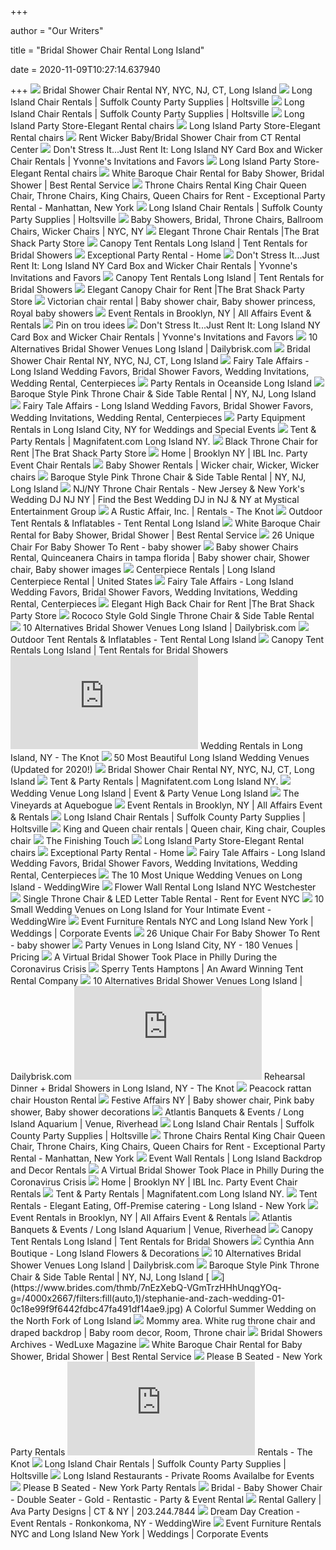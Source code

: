 +++
        
author = "Our Writers"
        
title = "Bridal Shower Chair Rental Long Island"
        
date = 2020-11-09T10:27:14.637940
        
+++
[ ![](https://clowns4kids.com/wp-content/uploads/white-wicker-peacock-chair-e1533930027710.png)](https://clowns4kids.com/wp-content/uploads/white-wicker-peacock-chair-e1533930027710.png) Bridal Shower Chair Rental NY, NYC, NJ, CT, Long Island
[ ![](https://www.pinkelephantpartyandtents.com/wp-content/themes/yootheme/cache/Screenshot-2019-01-15-11.48.15-c243e614.png)](https://www.pinkelephantpartyandtents.com/wp-content/themes/yootheme/cache/Screenshot-2019-01-15-11.48.15-c243e614.png) Long Island Chair Rentals | Suffolk County Party Supplies | Holtsville
[ ![](https://www.pinkelephantpartyandtents.com/wp-content/themes/yootheme/cache/l_peacock-1-568cdbd5.jpeg)](https://www.pinkelephantpartyandtents.com/wp-content/themes/yootheme/cache/l_peacock-1-568cdbd5.jpeg) Long Island Chair Rentals | Suffolk County Party Supplies | Holtsville
[ ![](https://thebratshack.com/wp-content/uploads/2016/06/princesschair.jpg)](https://thebratshack.com/wp-content/uploads/2016/06/princesschair.jpg) Long Island Party Store-Elegant Rental chairs
[ ![](https://thebratshack.com/wp-content/uploads/2016/06/pinkyprincesschair.jpg)](https://thebratshack.com/wp-content/uploads/2016/06/pinkyprincesschair.jpg) Long Island Party Store-Elegant Rental chairs
[ ![](https://de70d6fbd5219ded0a9f-95955c6a61a55e017c4c86a6d84cc235.ssl.cf1.rackcdn.com/57_1560.z.1500.1000.jpg)](https://de70d6fbd5219ded0a9f-95955c6a61a55e017c4c86a6d84cc235.ssl.cf1.rackcdn.com/57_1560.z.1500.1000.jpg) Rent Wicker Baby/Bridal Shower Chair from CT Rental Center
[ ![](https://i1.wp.com/www.yvonnesinvitationsandfavors.com/wp-content/uploads/2013/11/Capture5.jpg?ssl=1)](https://i1.wp.com/www.yvonnesinvitationsandfavors.com/wp-content/uploads/2013/11/Capture5.jpg?ssl=1) Don't Stress It...Just Rent It: Long Island NY Card Box and Wicker Chair  Rentals | Yvonne's Invitations and Favors
[ ![](https://thebratshack.com/wp-content/uploads/2015/10/newchair2.jpg)](https://thebratshack.com/wp-content/uploads/2015/10/newchair2.jpg) Long Island Party Store-Elegant Rental chairs
[ ![](https://bestbarservice.com/static/files/Furniture/white-chair_wedBBS.jpg)](https://bestbarservice.com/static/files/Furniture/white-chair_wedBBS.jpg) White Baroque Chair Rental for Baby Shower, Bridal Shower | Best Rental  Service
[ ![](http://nebula.wsimg.com/fb90da8591c5f03606abde0bebe7a181?AccessKeyId=C7245BFDD59D428517FB&disposition=0&alloworigin=1)](http://nebula.wsimg.com/fb90da8591c5f03606abde0bebe7a181?AccessKeyId=C7245BFDD59D428517FB&disposition=0&alloworigin=1) Throne Chairs Rental King Chair Queen Chair, Throne Chairs, King Chairs,  Queen Chairs for Rent - Exceptional Party Rental - Manhattan, New York
[ ![](https://www.pinkelephantpartyandtents.com/wp-content/themes/yootheme/cache/20200902_113840-1-c4d452db.jpeg)](https://www.pinkelephantpartyandtents.com/wp-content/themes/yootheme/cache/20200902_113840-1-c4d452db.jpeg) Long Island Chair Rentals | Suffolk County Party Supplies | Holtsville
[ ![](https://www.abbottspartyrental.com/image/133006619.png)](https://www.abbottspartyrental.com/image/133006619.png) Baby Showers, Bridal, Throne Chairs, Ballroom Chairs, Wicker Chairs | NYC,  NY
[ ![](https://thebratshack.com/wp-content/uploads/2015/12/thronechairsm.jpg)](https://thebratshack.com/wp-content/uploads/2015/12/thronechairsm.jpg) Elegant Throne Chair Rentals |The Brat Shack Party Store
[ ![](http://nebula.wsimg.com/e1a15febb85244409d5026cfcb5d9dab?AccessKeyId=28BCA3830F64E88B152D&disposition=0&alloworigin=1)](http://nebula.wsimg.com/e1a15febb85244409d5026cfcb5d9dab?AccessKeyId=28BCA3830F64E88B152D&disposition=0&alloworigin=1) Canopy Tent Rentals Long Island | Tent Rentals for Bridal Showers
[ ![](http://nebula.wsimg.com/b1e49232d2f3bba4c7384fe7d5f0bb04?AccessKeyId=C7245BFDD59D428517FB&disposition=0&alloworigin=1)](http://nebula.wsimg.com/b1e49232d2f3bba4c7384fe7d5f0bb04?AccessKeyId=C7245BFDD59D428517FB&disposition=0&alloworigin=1) Exceptional Party Rental - Home
[ ![](https://i2.wp.com/www.yvonnesinvitationsandfavors.com/wp-content/uploads/2013/11/shower-money-boxes-for-rent.jpg?ssl=1)](https://i2.wp.com/www.yvonnesinvitationsandfavors.com/wp-content/uploads/2013/11/shower-money-boxes-for-rent.jpg?ssl=1) Don't Stress It...Just Rent It: Long Island NY Card Box and Wicker Chair  Rentals | Yvonne's Invitations and Favors
[ ![](http://nebula.wsimg.com/2af1515fbad7a50efb97e8e1e4d37817?AccessKeyId=28BCA3830F64E88B152D&disposition=0&alloworigin=1)](http://nebula.wsimg.com/2af1515fbad7a50efb97e8e1e4d37817?AccessKeyId=28BCA3830F64E88B152D&disposition=0&alloworigin=1) Canopy Tent Rentals Long Island | Tent Rentals for Bridal Showers
[ ![](https://thebratshack.com/wp-content/uploads/2016/06/canopychair.jpg)](https://thebratshack.com/wp-content/uploads/2016/06/canopychair.jpg) Elegant Canopy Chair for Rent |The Brat Shack Party Store
[ ![](https://i.pinimg.com/originals/28/49/e1/2849e163646e42c78855cea667512d94.jpg)](https://i.pinimg.com/originals/28/49/e1/2849e163646e42c78855cea667512d94.jpg) Victorian chair rental | Baby shower chair, Baby shower princess, Royal  baby showers
[ ![](https://allaffairs.com/imgs/category/sWgd5hu4bIvYcVbFEpJXcJd9bKwvFVNKBGd9EzdqiNFKPQlDnb.jpg)](https://allaffairs.com/imgs/category/sWgd5hu4bIvYcVbFEpJXcJd9bKwvFVNKBGd9EzdqiNFKPQlDnb.jpg) Event Rentals in Brooklyn, NY | All Affairs Event & Rentals
[ ![](https://i.pinimg.com/originals/61/cd/51/61cd51d00ba7f162a619d47842d7c1de.jpg)](https://i.pinimg.com/originals/61/cd/51/61cd51d00ba7f162a619d47842d7c1de.jpg) Pin on trou idees
[ ![](https://i0.wp.com/www.yvonnesinvitationsandfavors.com/wp-content/uploads/2013/11/bridal-shower-money-box.jpg?ssl=1)](https://i0.wp.com/www.yvonnesinvitationsandfavors.com/wp-content/uploads/2013/11/bridal-shower-money-box.jpg?ssl=1) Don't Stress It...Just Rent It: Long Island NY Card Box and Wicker Chair  Rentals | Yvonne's Invitations and Favors
[ ![](https://i1.wp.com/dailybrisk.com/wp-content/uploads/2018/12/Bridal-shower-venues-long-island-Revel-Restaurant-Bar-2.jpg?fit=640%2C640&ssl=1&resize=1280%2C720)](https://i1.wp.com/dailybrisk.com/wp-content/uploads/2018/12/Bridal-shower-venues-long-island-Revel-Restaurant-Bar-2.jpg?fit=640%2C640&ssl=1&resize=1280%2C720) 10 Alternatives Bridal Shower Venues Long Island | Dailybrisk.com
[ ![](https://clowns4kids.com/wp-content/uploads/santa-throne-chair-368x570.jpg)](https://clowns4kids.com/wp-content/uploads/santa-throne-chair-368x570.jpg) Bridal Shower Chair Rental NY, NYC, NJ, CT, Long Island
[ ![](http://www.myfairytaleaffairs.com/wp-content/uploads/2015/12/Home-Favors.jpg)](http://www.myfairytaleaffairs.com/wp-content/uploads/2015/12/Home-Favors.jpg) Fairy Tale Affairs - Long Island Wedding Favors, Bridal Shower Favors,  Wedding Invitations, Wedding Rental, Centerpieces
[ ![](https://sweettreatsetc.com/wp-content/uploads/2015/04/bridal-shower-chairs.jpg)](https://sweettreatsetc.com/wp-content/uploads/2015/04/bridal-shower-chairs.jpg) Party Rentals in Oceanside Long Island
[ ![](https://i1.wp.com/rentforeventnyc.com/wp-content/uploads/2018/08/pink-chair-REF1.jpg?fit=600%2C600)](https://i1.wp.com/rentforeventnyc.com/wp-content/uploads/2018/08/pink-chair-REF1.jpg?fit=600%2C600) Baroque Style Pink Throne Chair & Side Table Rental | NY, NJ, Long Island
[ ![](http://www.myfairytaleaffairs.com/wp-content/uploads/2015/12/Home-Invitations.jpg)](http://www.myfairytaleaffairs.com/wp-content/uploads/2015/12/Home-Invitations.jpg) Fairy Tale Affairs - Long Island Wedding Favors, Bridal Shower Favors,  Wedding Invitations, Wedding Rental, Centerpieces
[ ![](https://eventective-media.azureedge.net/2593520_md.jpg)](https://eventective-media.azureedge.net/2593520_md.jpg) Party Equipment Rentals in Long Island City, NY for Weddings and Special  Events
[ ![](https://files.sysers.com/cp/upload/magnifatent/gallery/full/table_chairs_pink.jpg)](https://files.sysers.com/cp/upload/magnifatent/gallery/full/table_chairs_pink.jpg) Tent & Party Rentals | Magnifatent.com Long Island NY.
[ ![](https://thebratshack.com/wp-content/uploads/2016/07/blackbeauty-scaled.jpg)](https://thebratshack.com/wp-content/uploads/2016/07/blackbeauty-scaled.jpg) Black Throne Chair for Rent |The Brat Shack Party Store
[ ![](https://static.wixstatic.com/media/cc0ef6e9cf614142b544570cc06b81fe.jpg/v1/fill/w_509,h_1278,fp_0.50_0.50,q_85/cc0ef6e9cf614142b544570cc06b81fe.webp)](https://static.wixstatic.com/media/cc0ef6e9cf614142b544570cc06b81fe.jpg/v1/fill/w_509,h_1278,fp_0.50_0.50,q_85/cc0ef6e9cf614142b544570cc06b81fe.webp) Home | Brooklyn NY | IBL Inc. Party Event Chair Rentals
[ ![](https://i.pinimg.com/originals/cc/23/81/cc2381dae78e9325f2c6f4ff877e9429.jpg)](https://i.pinimg.com/originals/cc/23/81/cc2381dae78e9325f2c6f4ff877e9429.jpg) Baby Shower Rentals | Wicker chair, Wicker, Wicker chairs
[ ![](https://i1.wp.com/rentforeventnyc.com/wp-content/uploads/2018/08/pink_throne_13.jpg?fit=600%2C600)](https://i1.wp.com/rentforeventnyc.com/wp-content/uploads/2018/08/pink_throne_13.jpg?fit=600%2C600) Baroque Style Pink Throne Chair & Side Table Rental | NY, NJ, Long Island
[ ![](https://www.medjs.com/wp-content/gallery/thronr-chair-rentals/FullSizeRender.jpg)](https://www.medjs.com/wp-content/gallery/thronr-chair-rentals/FullSizeRender.jpg) NJ/NY Throne Chair Rentals - New Jersey & New York's Wedding DJ NJ NY |  Find the Best Wedding DJ in NJ & NY at Mystical Entertainment Group
[ ![](https://media-api.xogrp.com/images/ed8d4dcc-0196-4799-abee-55ddf9dca900)](https://media-api.xogrp.com/images/ed8d4dcc-0196-4799-abee-55ddf9dca900) A Rustic Affair, Inc. | Rentals - The Knot
[ ![](http://skytentrental.com/cms/wp-content/uploads/2018/04/party-chair-rental-long-island-homepage.jpg)](http://skytentrental.com/cms/wp-content/uploads/2018/04/party-chair-rental-long-island-homepage.jpg) Outdoor Tent Rentals & Inflatables - Tent Rental Long Island
[ ![](https://bestbarservice.com/static/files/Furniture/chair_tableBBS.jpg)](https://bestbarservice.com/static/files/Furniture/chair_tableBBS.jpg) White Baroque Chair Rental for Baby Shower, Bridal Shower | Best Rental  Service
[ ![](https://s-media-cache-ak0.pinimg.com/736x/7f/de/9c/7fde9cf85c53def9e78927ed6cbbaa62.jpg)](https://s-media-cache-ak0.pinimg.com/736x/7f/de/9c/7fde9cf85c53def9e78927ed6cbbaa62.jpg) 26 Unique Chair For Baby Shower To Rent - baby shower
[ ![](https://i.pinimg.com/originals/04/81/29/048129dbacc01297371184e1fb3ad39d.jpg)](https://i.pinimg.com/originals/04/81/29/048129dbacc01297371184e1fb3ad39d.jpg) Baby shower Chairs Rental, Quinceanera Chairs in tampa florida | Baby shower  chair, Shower chair, Baby shower images
[ ![](https://static.wixstatic.com/media/037b0e_f180bd40edfc4f4cbe679318fb6ea3c7~mv2.jpg/v1/fill/w_640,h_564,al_c,q_85,usm_4.00_1.00_0.00/037b0e_f180bd40edfc4f4cbe679318fb6ea3c7~mv2.webp)](https://static.wixstatic.com/media/037b0e_f180bd40edfc4f4cbe679318fb6ea3c7~mv2.jpg/v1/fill/w_640,h_564,al_c,q_85,usm_4.00_1.00_0.00/037b0e_f180bd40edfc4f4cbe679318fb6ea3c7~mv2.webp) Centerpiece Rentals | Long Island Centerpiece Rental | United States
[ ![](http://www.myfairytaleaffairs.com/wp-content/uploads/2015/12/Photo-1b-slide.jpg)](http://www.myfairytaleaffairs.com/wp-content/uploads/2015/12/Photo-1b-slide.jpg) Fairy Tale Affairs - Long Island Wedding Favors, Bridal Shower Favors,  Wedding Invitations, Wedding Rental, Centerpieces
[ ![](https://thebratshack.com/wp-content/uploads/2017/03/pinkchairs-scaled.jpg)](https://thebratshack.com/wp-content/uploads/2017/03/pinkchairs-scaled.jpg) Elegant High Back Chair for Rent |The Brat Shack Party Store
[ ![](https://i1.wp.com/rentforeventnyc.com/wp-content/uploads/2018/08/gold-throne-table.jpg?fit=600%2C600)](https://i1.wp.com/rentforeventnyc.com/wp-content/uploads/2018/08/gold-throne-table.jpg?fit=600%2C600) Rococo Style Gold Single Throne Chair & Side Table Rental
[ ![](https://i0.wp.com/dailybrisk.com/wp-content/uploads/2018/12/Bridal-shower-venues-long-island-Coral-House-6.jpg?fit=640%2C640&ssl=1)](https://i0.wp.com/dailybrisk.com/wp-content/uploads/2018/12/Bridal-shower-venues-long-island-Coral-House-6.jpg?fit=640%2C640&ssl=1) 10 Alternatives Bridal Shower Venues Long Island | Dailybrisk.com
[ ![](http://skytentrental.com/cms/wp-content/uploads/2018/05/sky-tent-secondary.jpg)](http://skytentrental.com/cms/wp-content/uploads/2018/05/sky-tent-secondary.jpg) Outdoor Tent Rentals & Inflatables - Tent Rental Long Island
[ ![](http://nebula.wsimg.com/aed674d94920dc30934e1239d9fc63d4?AccessKeyId=28BCA3830F64E88B152D&disposition=0&alloworigin=1)](http://nebula.wsimg.com/aed674d94920dc30934e1239d9fc63d4?AccessKeyId=28BCA3830F64E88B152D&disposition=0&alloworigin=1) Canopy Tent Rentals Long Island | Tent Rentals for Bridal Showers
[ ![](https://media-api.xogrp.com/images/df96576c-7336-4b0f-a8ce-aba9c5c2b2a8~rs_400.h)](https://media-api.xogrp.com/images/df96576c-7336-4b0f-a8ce-aba9c5c2b2a8~rs_400.h) Wedding Rentals in Long Island, NY - The Knot
[ ![](https://lapkovsky.com/wp-content/uploads/2019/09/long-island-wedding-venues-4.jpg)](https://lapkovsky.com/wp-content/uploads/2019/09/long-island-wedding-venues-4.jpg) 50 Most Beautiful Long Island Wedding Venues (Updated for 2020!)
[ ![](https://clowns4kids.com/wp-content/uploads/Royal-Throne-Inflatable.jpg)](https://clowns4kids.com/wp-content/uploads/Royal-Throne-Inflatable.jpg) Bridal Shower Chair Rental NY, NYC, NJ, CT, Long Island
[ ![](https://files.sysers.com/cp/upload/magnifatent/gallery/full/Frame_Tent_Set_Up_W%3ASubFloor_.jpg)](https://files.sysers.com/cp/upload/magnifatent/gallery/full/Frame_Tent_Set_Up_W%3ASubFloor_.jpg) Tent & Party Rentals | Magnifatent.com Long Island NY.
[ ![](https://www.vanderbiltmuseum.org/wp-content/uploads/2018/07/Courtyard-Empty.png)](https://www.vanderbiltmuseum.org/wp-content/uploads/2018/07/Courtyard-Empty.png) Wedding Venue Long Island | Event & Party Venue Long Island
[ ![](https://www.lessings.com/corporate/webimages/venues/main_photo/i_main_photo_48_2.jpg)](https://www.lessings.com/corporate/webimages/venues/main_photo/i_main_photo_48_2.jpg) The Vineyards at Aquebogue
[ ![](https://allaffairs.com/imgs/category/D0J2TKNtb4UJutiDMmG4qknAAH8uLi1ufPwjN36KNVbAzRsxOn.jpg)](https://allaffairs.com/imgs/category/D0J2TKNtb4UJutiDMmG4qknAAH8uLi1ufPwjN36KNVbAzRsxOn.jpg) Event Rentals in Brooklyn, NY | All Affairs Event & Rentals
[ ![](https://www.pinkelephantpartyandtents.com/wp-content/themes/yootheme/cache/Beige-WIcker-Chair-7ee2dfaa.jpeg)](https://www.pinkelephantpartyandtents.com/wp-content/themes/yootheme/cache/Beige-WIcker-Chair-7ee2dfaa.jpeg) Long Island Chair Rentals | Suffolk County Party Supplies | Holtsville
[ ![](https://i.pinimg.com/474x/3a/c3/9c/3ac39c2295ffed89f3ff76d42c14b79a--shower-chair-throne-chair.jpg)](https://i.pinimg.com/474x/3a/c3/9c/3ac39c2295ffed89f3ff76d42c14b79a--shower-chair-throne-chair.jpg) King and Queen chair rentals | Queen chair, King chair, Couples chair
[ ![](https://www.thefinishingtouchny.com/wp-content/uploads/2017/11/KLO-5103.jpg)](https://www.thefinishingtouchny.com/wp-content/uploads/2017/11/KLO-5103.jpg) The Finishing Touch
[ ![](https://thebratshack.com/wp-content/uploads/2018/01/goldprincess-chair-1.jpg)](https://thebratshack.com/wp-content/uploads/2018/01/goldprincess-chair-1.jpg) Long Island Party Store-Elegant Rental chairs
[ ![](http://nebula.wsimg.com/89bae322c59f702214407e6e14236931?AccessKeyId=C7245BFDD59D428517FB&disposition=0&alloworigin=1)](http://nebula.wsimg.com/89bae322c59f702214407e6e14236931?AccessKeyId=C7245BFDD59D428517FB&disposition=0&alloworigin=1) Exceptional Party Rental - Home
[ ![](http://www.myfairytaleaffairs.com/wp-content/uploads/2015/12/slider.jpg)](http://www.myfairytaleaffairs.com/wp-content/uploads/2015/12/slider.jpg) Fairy Tale Affairs - Long Island Wedding Favors, Bridal Shower Favors,  Wedding Invitations, Wedding Rental, Centerpieces
[ ![](https://cdn0.weddingwire.com/img_g/editorial-images-2019/1-january/kim/t30_crescent-beach-club-2.jpg)](https://cdn0.weddingwire.com/img_g/editorial-images-2019/1-january/kim/t30_crescent-beach-club-2.jpg) The 10 Most Unique Wedding Venues on Long Island - WeddingWire
[ ![](https://www.ovationphotobooth.com/images/decor-and-more/flower-walls/hire-flower-wall-bridal-shower-long-island.jpg)](https://www.ovationphotobooth.com/images/decor-and-more/flower-walls/hire-flower-wall-bridal-shower-long-island.jpg) Flower Wall Rental Long Island NYC Westchester
[ ![](https://i0.wp.com/rentforeventnyc.com/wp-content/uploads/2018/08/pink-throne_table1.jpg?fit=400%2C400)](https://i0.wp.com/rentforeventnyc.com/wp-content/uploads/2018/08/pink-throne_table1.jpg?fit=400%2C400) Single Throne Chair & LED Letter Table Rental - Rent for Event NYC
[ ![](https://cdn0.weddingwire.com/img_g/editorial-images-2018/12-december/kim/r10_2x_jedidiah-hawkins-dear-stacey.jpg)](https://cdn0.weddingwire.com/img_g/editorial-images-2018/12-december/kim/r10_2x_jedidiah-hawkins-dear-stacey.jpg) 10 Small Wedding Venues on Long Island for Your Intimate Event - WeddingWire
[ ![](https://evolutioneventrentals.com/wp-content/uploads/2016/06/banner-1327x638.jpg)](https://evolutioneventrentals.com/wp-content/uploads/2016/06/banner-1327x638.jpg) Event Furniture Rentals NYC and Long Island New York | Weddings | Corporate  Events
[ ![](https://s-media-cache-ak0.pinimg.com/originals/9e/8e/78/9e8e78e13353478c56c3c8bcc5af6aa8.jpg)](https://s-media-cache-ak0.pinimg.com/originals/9e/8e/78/9e8e78e13353478c56c3c8bcc5af6aa8.jpg) 26 Unique Chair For Baby Shower To Rent - baby shower
[ ![](https://eventective-media.azureedge.net/2439660_md.jpg)](https://eventective-media.azureedge.net/2439660_md.jpg) Party Venues in Long Island City, NY - 180 Venues | Pricing
[ ![](https://cdn10.phillymag.com/wp-content/uploads/sites/3/2020/04/virtual-bridal-shower-2.jpg)](https://cdn10.phillymag.com/wp-content/uploads/sites/3/2020/04/virtual-bridal-shower-2.jpg) A Virtual Bridal Shower Took Place in Philly During the Coronavirus Crisis
[ ![](https://lydpfgi7dx27e03gkgr0217e-wpengine.netdna-ssl.com/wp-content/uploads/2018/03/unspecified0SGJG4MU.jpg)](https://lydpfgi7dx27e03gkgr0217e-wpengine.netdna-ssl.com/wp-content/uploads/2018/03/unspecified0SGJG4MU.jpg) Sperry Tents Hamptons | An Award Winning Tent Rental Company
[ ![](https://i2.wp.com/dailybrisk.com/wp-content/uploads/2018/12/Bridal-shower-venues-long-island-Coral-House-2.jpg?fit=640%2C640&ssl=1)](https://i2.wp.com/dailybrisk.com/wp-content/uploads/2018/12/Bridal-shower-venues-long-island-Coral-House-2.jpg?fit=640%2C640&ssl=1) 10 Alternatives Bridal Shower Venues Long Island | Dailybrisk.com
[ ![](https://media-api.xogrp.com/images/b2001932-68b5-4bad-85f9-0b22c7e55693~rs_400.h)](https://media-api.xogrp.com/images/b2001932-68b5-4bad-85f9-0b22c7e55693~rs_400.h) Rehearsal Dinner + Bridal Showers in Long Island, NY - The Knot
[ ![](https://eventlyst.com/wp-content/uploads/2019/01/IMG_3081_2-600x759.jpg)](https://eventlyst.com/wp-content/uploads/2019/01/IMG_3081_2-600x759.jpg) Peacock rattan chair Houston Rental
[ ![](https://i.pinimg.com/originals/91/8f/d1/918fd155381cd442501138114d496a90.jpg)](https://i.pinimg.com/originals/91/8f/d1/918fd155381cd442501138114d496a90.jpg) Festive Affairs NY | Baby shower chair, Pink baby shower, Baby shower  decorations
[ ![](https://cdn.wedding-spot.com/__sized__/images/venues/8730/Atlantis-Banquets---Events---Long-Island-Aquarium-Riverhead-NY-406dcacc-521b-43ee-bc78-fac1c1b949e2.1576685428-97450e389c42885476f1fbe9bc5bca5a.jpg)](https://cdn.wedding-spot.com/__sized__/images/venues/8730/Atlantis-Banquets---Events---Long-Island-Aquarium-Riverhead-NY-406dcacc-521b-43ee-bc78-fac1c1b949e2.1576685428-97450e389c42885476f1fbe9bc5bca5a.jpg) Atlantis Banquets & Events / Long Island Aquarium | Venue, Riverhead
[ ![](https://www.pinkelephantpartyandtents.com/wp-content/themes/yootheme/cache/White-Padded-Chairs-a1b5e01e.jpeg)](https://www.pinkelephantpartyandtents.com/wp-content/themes/yootheme/cache/White-Padded-Chairs-a1b5e01e.jpeg) Long Island Chair Rentals | Suffolk County Party Supplies | Holtsville
[ ![](http://nebula.wsimg.com/2d0f3618e9cf2e880f9d269b18b4ae89?AccessKeyId=C7245BFDD59D428517FB&disposition=0&alloworigin=1)](http://nebula.wsimg.com/2d0f3618e9cf2e880f9d269b18b4ae89?AccessKeyId=C7245BFDD59D428517FB&disposition=0&alloworigin=1) Throne Chairs Rental King Chair Queen Chair, Throne Chairs, King Chairs,  Queen Chairs for Rent - Exceptional Party Rental - Manhattan, New York
[ ![](https://static.wixstatic.com/media/f833f7_1e0c4c777e6f4eecb7d8c73c04385a5f~mv2_d_1402_1869_s_2.jpg/v1/crop/x_0,y_60,w_1402,h_1749/fill/w_640,h_738,al_c,q_85,usm_0.66_1.00_0.01/large%20green%20wall%203.webp)](https://static.wixstatic.com/media/f833f7_1e0c4c777e6f4eecb7d8c73c04385a5f~mv2_d_1402_1869_s_2.jpg/v1/crop/x_0,y_60,w_1402,h_1749/fill/w_640,h_738,al_c,q_85,usm_0.66_1.00_0.01/large%20green%20wall%203.webp) Event Wall Rentals | Long Island Backdrop and Decor Rentals
[ ![](https://cdn10.phillymag.com/wp-content/uploads/sites/3/2020/04/virtual-bridal-shower-facebook.jpg)](https://cdn10.phillymag.com/wp-content/uploads/sites/3/2020/04/virtual-bridal-shower-facebook.jpg) A Virtual Bridal Shower Took Place in Philly During the Coronavirus Crisis
[ ![](https://static.wixstatic.com/media/852bd4_0c52185ab420475693959e48985988f7~mv2.png/v1/fill/w_1080,h_1080,al_c/852bd4_0c52185ab420475693959e48985988f7~mv2.png)](https://static.wixstatic.com/media/852bd4_0c52185ab420475693959e48985988f7~mv2.png/v1/fill/w_1080,h_1080,al_c/852bd4_0c52185ab420475693959e48985988f7~mv2.png) Home | Brooklyn NY | IBL Inc. Party Event Chair Rentals
[ ![](https://files.sysers.com/cp/upload/magnifatent/gallery/full/reserve-feature.jpg)](https://files.sysers.com/cp/upload/magnifatent/gallery/full/reserve-feature.jpg) Tent & Party Rentals | Magnifatent.com Long Island NY.
[ ![](https://www.long-island-caterer.com/catering/order/images/tents2_10.jpg)](https://www.long-island-caterer.com/catering/order/images/tents2_10.jpg) Tent Rentals - Elegant Eating, Off-Premise catering - Long Island - New York
[ ![](https://allaffairs.com/imgs/header/carousal-slider/q8P8bnlQzvXAxrE12Nv3NbtOsxeFn2jPzBbbkz4RI4lLJCItEp.jpg)](https://allaffairs.com/imgs/header/carousal-slider/q8P8bnlQzvXAxrE12Nv3NbtOsxeFn2jPzBbbkz4RI4lLJCItEp.jpg) Event Rentals in Brooklyn, NY | All Affairs Event & Rentals
[ ![](https://cdn.wedding-spot.com/__sized__/images/venues/8730/Atlantis-Banquets---Events---Long-Island-Aquarium-Riverhead-NY-e55b6bf9-563f-440d-9769-5912788e1244.1576685432-97450e389c42885476f1fbe9bc5bca5a.jpg)](https://cdn.wedding-spot.com/__sized__/images/venues/8730/Atlantis-Banquets---Events---Long-Island-Aquarium-Riverhead-NY-e55b6bf9-563f-440d-9769-5912788e1244.1576685432-97450e389c42885476f1fbe9bc5bca5a.jpg) Atlantis Banquets & Events / Long Island Aquarium | Venue, Riverhead
[ ![](http://nebula.wsimg.com/b0e47f4f031e35b045c00724b34719fc?AccessKeyId=28BCA3830F64E88B152D&disposition=0&alloworigin=1)](http://nebula.wsimg.com/b0e47f4f031e35b045c00724b34719fc?AccessKeyId=28BCA3830F64E88B152D&disposition=0&alloworigin=1) Canopy Tent Rentals Long Island | Tent Rentals for Bridal Showers
[ ![](https://www.longislandbrideandgroom.com/siteimages/vendorimages/otherimages/15772_advimg_Cynthia_Ann_Boutique_2020_rs_ad.jpg)](https://www.longislandbrideandgroom.com/siteimages/vendorimages/otherimages/15772_advimg_Cynthia_Ann_Boutique_2020_rs_ad.jpg) Cynthia Ann Boutique - Long Island Flowers & Decorations
[ ![](https://i0.wp.com/dailybrisk.com/wp-content/uploads/2018/12/Bridal-shower-venues-long-island-Revel-Restaurant-Bar-1.jpg?fit=640%2C640&ssl=1)](https://i0.wp.com/dailybrisk.com/wp-content/uploads/2018/12/Bridal-shower-venues-long-island-Revel-Restaurant-Bar-1.jpg?fit=640%2C640&ssl=1) 10 Alternatives Bridal Shower Venues Long Island | Dailybrisk.com
[ ![](https://i0.wp.com/rentforeventnyc.com/wp-content/uploads/2018/08/pink-chair-RFE.jpg?fit=600%2C600)](https://i0.wp.com/rentforeventnyc.com/wp-content/uploads/2018/08/pink-chair-RFE.jpg?fit=600%2C600) Baroque Style Pink Throne Chair & Side Table Rental | NY, NJ, Long Island
[ ![](https://www.brides.com/thmb/7nEzXebQ-VGmTrzHHhUnqgYOq-g=/4000x2667/filters:fill(auto,1)/stephanie-and-zach-wedding-01-0c18e99f9f6442fdbc47fa491df14ae9.jpg)](https://www.brides.com/thmb/7nEzXebQ-VGmTrzHHhUnqgYOq-g=/4000x2667/filters:fill(auto,1)/stephanie-and-zach-wedding-01-0c18e99f9f6442fdbc47fa491df14ae9.jpg) A Colorful Summer Wedding on the North Fork of Long Island
[ ![](https://i.pinimg.com/originals/78/aa/94/78aa940940701b8e0fd13d95c459d08b.jpg)](https://i.pinimg.com/originals/78/aa/94/78aa940940701b8e0fd13d95c459d08b.jpg) Mommy area. White rug throne chair and draped backdrop | Baby room decor,  Room, Throne chair
[ ![](https://wedluxe.com/wp-content/uploads/2020/08/pink-cherry-blossom-castle-bridal-shower-65-scaled-621x933.jpg)](https://wedluxe.com/wp-content/uploads/2020/08/pink-cherry-blossom-castle-bridal-shower-65-scaled-621x933.jpg) Bridal Showers Archives - WedLuxe Magazine
[ ![](https://bestbarservice.com/static/files/Furniture/white-package1.jpg)](https://bestbarservice.com/static/files/Furniture/white-package1.jpg) White Baroque Chair Rental for Baby Shower, Bridal Shower | Best Rental  Service
[ ![](https://pleasebseated.com/wp-content/uploads/2020/06/farm-table-rentals-mountauk-long-island-hamptons-party-new-york-city-1.jpg)](https://pleasebseated.com/wp-content/uploads/2020/06/farm-table-rentals-mountauk-long-island-hamptons-party-new-york-city-1.jpg) Please B Seated - New York Party Rentals
[ ![](https://media-api.xogrp.com/images/4f2303fe-e304-4126-8fbc-29d7c8edef04~rs_1280.h)](https://media-api.xogrp.com/images/4f2303fe-e304-4126-8fbc-29d7c8edef04~rs_1280.h) Rentals - The Knot
[ ![](https://www.pinkelephantpartyandtents.com/wp-content/themes/yootheme/cache/White-FOlding-Chairs-5494bb91.jpeg)](https://www.pinkelephantpartyandtents.com/wp-content/themes/yootheme/cache/White-FOlding-Chairs-5494bb91.jpeg) Long Island Chair Rentals | Suffolk County Party Supplies | Holtsville
[ ![](https://www.longislandcateringhalls.com/venue-photos/cover/slider/lessings_431.jpg)](https://www.longislandcateringhalls.com/venue-photos/cover/slider/lessings_431.jpg) Long Island Restaurants - Private Rooms Availalbe for Events
[ ![](https://pleasebseated.com/wp-content/uploads/2020/06/white-wash-farm-table-blog-post-party-rentals-new-york-city-hamptons-2-886x1024.jpg)](https://pleasebseated.com/wp-content/uploads/2020/06/white-wash-farm-table-blog-post-party-rentals-new-york-city-hamptons-2-886x1024.jpg) Please B Seated - New York Party Rentals
[ ![](https://www.rentasticparty.com/wp-content/uploads/2020/06/Throne-Double-White-Gold.jpeg)](https://www.rentasticparty.com/wp-content/uploads/2020/06/Throne-Double-White-Gold.jpeg) Bridal - Baby Shower Chair - Double Seater - Gold - Rentastic - Party & Event  Rental
[ ![](https://lirp-cdn.multiscreensite.com/4359a251/dms3rep/multi/opt/Party-Rental-Package%2C-Throne-Chair%2C-Name-Table%2C-Blue-and-Silver-Backdrop%2C-Sweet16-1920w.jpg)](https://lirp-cdn.multiscreensite.com/4359a251/dms3rep/multi/opt/Party-Rental-Package%2C-Throne-Chair%2C-Name-Table%2C-Blue-and-Silver-Backdrop%2C-Sweet16-1920w.jpg) Rental Gallery | Ava Party Designs | CT & NY | 203.244.7844
[ ![](https://cdn0.weddingwire.com/emp/fotos/9/6/2/8/5/0/1468350419833-dream-day-laurel-lake-vineyards-030.jpg)](https://cdn0.weddingwire.com/emp/fotos/9/6/2/8/5/0/1468350419833-dream-day-laurel-lake-vineyards-030.jpg) Dream Day Creation - Event Rentals - Ronkonkoma, NY - WeddingWire
[ ![](https://evolutioneventrentals.com/wp-content/uploads/2016/06/featured1.jpg)](https://evolutioneventrentals.com/wp-content/uploads/2016/06/featured1.jpg) Event Furniture Rentals NYC and Long Island New York | Weddings | Corporate  Events
